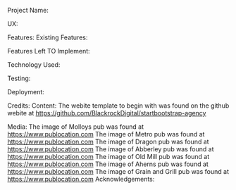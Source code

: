 Project Name:

UX:

Features:
Existing Features:

Features Left TO Implement:

Technology Used:

Testing:

Deployment:

Credits:
Content:
    The webite template to begin with was found on the github webite at https://github.com/BlackrockDigital/startbootstrap-agency
    
    
Media:
    The image of Molloys pub was found at https://www.publocation.com
    The image of Metro pub was found at https://www.publocation.com
    The image of Dragon pub was found at https://www.publocation.com
    The image of Abberley pub was found at https://www.publocation.com
    The image of Old Mill pub was found at https://www.publocation.com
    The image of Aherns pub was found at https://www.publocation.com
    The image of Grain and Grill pub was found at https://www.publocation.com
Acknowledgements:
